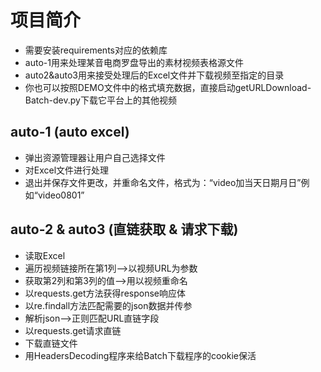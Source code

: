 # 项目简介
- 需要安装requirements对应的依赖库
- auto-1用来处理某音电商罗盘导出的素材视频表格源文件
- auto2&auto3用来接受处理后的Excel文件并下载视频至指定的目录
- 你也可以按照DEMO文件中的格式填充数据，直接启动getURLDownload-Batch-dev.py下载它平台上的其他视频

## auto-1  (auto excel)
* 弹出资源管理器让用户自己选择文件 
* 对Excel文件进行处理
* 退出并保存文件更改，并重命名文件，格式为：“video加当天日期月日”例如“video0801”

## auto-2 & auto3  (直链获取 & 请求下载)
* 读取Excel
* 遍历视频链接所在第1列-->以视频URL为参数
* 获取第2列和第3列的值-->用以视频重命名
* 以requests.get方法获得response响应体
* 以re.findall方法匹配需要的json数据并传参
* 解析json-->正则匹配URL直链字段
* 以requests.get请求直链
* 下载直链文件
* 用HeadersDecoding程序来给Batch下载程序的cookie保活


